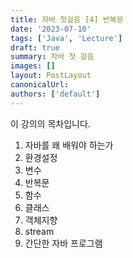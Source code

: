 ```yaml
---
title: 자바 첫걸음 [4] 반복문
date: '2023-07-10'
tags: ['Java', 'Lecture']
draft: true
summary: 자바 첫 걸음
images: []
layout: PostLayout
canonicalUrl:
authors: ['default']
---
```


이 강의의 목차입니다.

1. 자바를 왜 배워야 하는가
2. 환경설정
3. 변수
4. 반복문
5. 함수
6. 클래스
7. 객체지향
8. stream
9. 간단한 자바 프로그램
